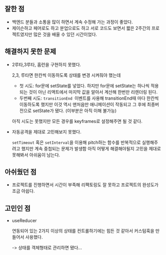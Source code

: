 ## 잘한 점

- 백엔드 분들과 소통을 많이 하면서 계속 수정해 가는 과정이 좋았다. 
- 제이슨하고 페어로도 하고 분업으로도 하고 서로 코드도 보면서 짧은 2주간의 프로젝트였지만 많은 것을 배울 수 있던 시간이었다. 

## 해결하지 못한 문제

- 2루타,3루타, 홈런을 구현하지 못했다. 

  2,3, 루타면 한칸씩 이동하도록 상태를 변경 시켜줘야 했는데

  - 첫 시도: for문에 setState를 넣었다. 하지만 for문에 setState는 하나씩 적용되는 것이 아닌 리액트에서 마지막 값을 알아서 계산해 한번만 리렌더링 된다.
  - 두번째 시도: `transitionEnd `이벤트를 사용해 transitionEnd때 마다 한칸씩 이동하도록 했지만 이것 역시 맨처음만 애니메이션이 작동되고 그 후에 최종버전으로 setState가 됐다. (이부분은 아직 이해 불가능)

  아직 시도는 못했지만 모든 경우를 keyframes로 설정해주면 될 것 같다. 

- 자동공격을 제대로 고민해보지 못했다.

  `setTimeout` 혹은 `setInterval`을 이용해 pitch하는 함수를 반복적으로 실행해주려고 했지만  계속 중첩되는 문제가 발생함 아직 어떻게 해결해야될지 고민을 제대로 못해봐서 아쉬움이 남는다. 

## 아쉬웠던 점

- 프로젝트를 진행하면서 시간이 부족해 리팩토링도 잘 못하고 프로젝트의 완성도가 조금 아쉽다.

## 고민인 점 

- useReducer 

  연동되어 있는 2가지 이상의 상태를 컨트롤하기에는 힘든 것 같아서 커스텀훅을 만들어서 사용했다. 

  -> 상태를 객체형태로 관리하면 됐다...



